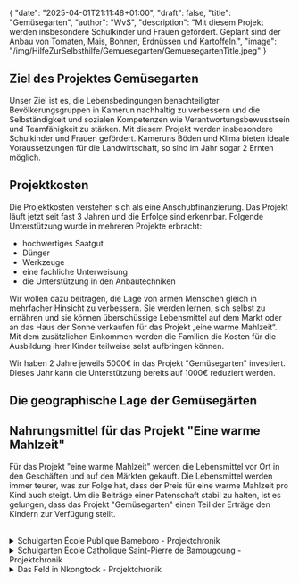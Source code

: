 {
    "date": "2025-04-01T21:11:48+01:00",
    "draft": false,
    "title": "Gemüsegarten",
    "author": "WvS",
    "description": "Mit diesem Projekt werden insbesondere Schulkinder und Frauen gefördert. Geplant sind der Anbau von Tomaten, Mais, Bohnen, Erdnüssen und Kartoffeln.",
    "image": "/img/HilfeZurSelbsthilfe/Gemuesegarten/GemuesegartenTitle.jpeg"
}
## Ziel des Projektes Gemüsegarten
Unser Ziel ist es, die Lebensbedingungen benachteiligter Bevölkerungsgruppen in Kamerun nachhaltig zu verbessern und die Selbständigkeit und sozialen Kompetenzen wie Verantwortungsbewusstsein und Teamfähigkeit zu stärken. Mit diesem Projekt werden insbesondere Schulkinder und Frauen gefördert.
Kameruns Böden und Klima bieten ideale Voraussetzungen für die Landwirtschaft, so sind im Jahr sogar 2 Ernten möglich. 

## Projektkosten
Die Projektkosten verstehen sich als eine Anschubfinanzierung. Das Projekt läuft jetzt seit fast 3 Jahren und die Erfolge sind erkennbar. Folgende Unterstützung wurde in mehreren Projekte erbracht:
- hochwertiges Saatgut
- Dünger
- Werkzeuge
- eine fachliche Unterweisung
- die Unterstützung in den Anbautechniken

Wir wollen dazu beitragen, die Lage von armen Menschen gleich in mehrfacher Hinsicht zu verbessern. Sie werden lernen, sich selbst zu 
ernähren und sie können überschüssige Lebensmittel auf dem Markt oder an das Haus der Sonne verkaufen für das Projekt „eine warme Mahlzeit“. Mit dem zusätzlichen Einkommen werden die Familien die Kosten für die Ausbildung ihrer Kinder teilweise selst aufbringen können.

Wir haben 2 Jahre jeweils 5000€ in das Projekt "Gemüsegarten" investiert. Dieses Jahr kann die Unterstützung bereits auf 1000€ reduziert werden. 

## Die geographische Lage der Gemüsegärten


## Nahrungsmittel für das Projekt "Eine warme Mahlzeit"
Für das Projekt "eine warme Mahlzeit" werden die Lebensmittel vor Ort in den Geschäften und auf den Märkten gekauft. Die Lebensmittel werden immer teurer, was zur Folge hat, dass der Preis für eine warme Mahlzeit pro Kind auch steigt. Um die Beiträge einer Patenschaft stabil zu halten, ist es gelungen, dass das Projekt "Gemüsegarten" einen Teil der Erträge den Kindern zur Verfügung stellt.

<br> 
<details>
    <summary class="combobox-summary">Schulgarten École Publique Bameboro - Projektchronik</summary>
    <div class="combobox-details">   
      <h3>Start des Projekts 2023</h3>
      Die Bilder zeigen, wie der Schulgarten bepflanzt wird und das Gemüse gut gedeiht. Christian klärt die Kinder auch über Europa auf. 
      <div class="swiper-container swiper-container-landscape">
        <div class="swiper-wrapper">
          <div class="swiper-slide">
              <img src="/img/HilfeZurSelbsthilfe/Gemuesegarten/Bameboro/Schulgarten (1).jpeg" alt="Bild 1" class="img-combobox"  />
          </div>
          <div class="swiper-slide">
              <img src="/img/HilfeZurSelbsthilfe/Gemuesegarten/Bameboro/Schulgarten (2).jpeg" alt="Bild 2" class="img-combobox" />
          </div>
          <div class="swiper-slide">
              <img src="/img/HilfeZurSelbsthilfe/Gemuesegarten/Bameboro/Schulgarten (3).jpeg" alt="Bild 3" class="img-combobox" />
          </div>
          <div class="swiper-slide">
              <img src="/img/HilfeZurSelbsthilfe/Gemuesegarten/Bameboro/Schulgarten (4).jpeg" alt="Bild 4" class="img-combobox" />
          </div>
          <div class="swiper-slide">
              <img src="/img/HilfeZurSelbsthilfe/Gemuesegarten/Bameboro/Schulgarten (5).jpeg" alt="Bild 5" class="img-combobox" />
          </div>
        </div>
        <!-- Navigation -->
        <div class="swiper-button-prev"></div>
        <div class="swiper-button-next"></div>
        <div class="swiper-pagination"></div>
      </div>
      <p class="img-caption">Bilder 2023, Schule Bameboro</p>
      <h3>Fortführung des Projekts 2024</h3>
      <h3>Was passiert 2025</h3>
    </div>
</details>
<details>
    <summary class="combobox-summary">Schulgarten École Catholique Saint-Pierre de Bamougoung - Projektchronik</summary>
    <div class="combobox-details">      
      <h3>Initierung des Projekts 2023</h3>
      Ein paar Impressionen zur Größe des Gartens.
      <div class="swiper-container swiper-container-landscape">
        <div class="swiper-wrapper">
          <div class="swiper-slide">
              <img src="/img/HilfeZurSelbsthilfe/Gemuesegarten/Bamougoung/Schulgarten (1).jpeg" alt="Bild 1" class="img-combobox"  />
          </div>
        </div>
        <!-- Navigation -->
        <div class="swiper-button-prev"></div>
        <div class="swiper-button-next"></div>
        <div class="swiper-pagination"></div>
      </div>
      <p class="img-caption">Bilder 2023, Schule Bamougoung</p>
      <h3>Fortführung des Projekts 2024</h3>
      <h3>Was passiert 2025</h3>
    </div>
</details>
<details>
    <summary class="combobox-summary">Das Feld in Nkongtock - Projektchronik</summary>
    <div class="combobox-details">      
      <h3>Initierung des Projekts 2023</h3>
      Ein paar Impressionen zur Größe des Feldes.
      <div class="swiper-container swiper-container-landscape">
        <div class="swiper-wrapper">
          <div class="swiper-slide">
              <img src="/img/HilfeZurSelbsthilfe/Gemuesegarten/Nkongtock/Garten (1).jpeg" alt="Bild 1" class="img-combobox"  />
          </div>
          <div class="swiper-slide">
              <img src="/img/HilfeZurSelbsthilfe/Gemuesegarten/Nkongtock/Garten (2).jpeg" alt="Bild 2" class="img-combobox"  />
          </div>
          <div class="swiper-slide">
              <img src="/img/HilfeZurSelbsthilfe/Gemuesegarten/Nkongtock/Garten (3).jpeg" alt="Bild 3" class="img-combobox"  />
          </div>
          <div class="swiper-slide">
              <img src="/img/HilfeZurSelbsthilfe/Gemuesegarten/Nkongtock/Garten (4).jpeg" alt="Bild 4" class="img-combobox"  />
          </div>
          <div class="swiper-slide">
              <img src="/img/HilfeZurSelbsthilfe/Gemuesegarten/Nkongtock/Garten (5).jpeg" alt="Bild 5" class="img-combobox"  />
          </div>
          <div class="swiper-slide">
              <img src="/img/HilfeZurSelbsthilfe/Gemuesegarten/Nkongtock/Garten (6).jpeg" alt="Bild 6" class="img-combobox"  />
          </div>
          <div class="swiper-slide">
              <img src="/img/HilfeZurSelbsthilfe/Gemuesegarten/Nkongtock/Garten (7).jpeg" alt="Bild 7" class="img-combobox"  />
          </div>
          <div class="swiper-slide">
              <img src="/img/HilfeZurSelbsthilfe/Gemuesegarten/Nkongtock/Garten (8).jpeg" alt="Bild 8" class="img-combobox"  />
          </div>
          <div class="swiper-slide">
              <img src="/img/HilfeZurSelbsthilfe/Gemuesegarten/Nkongtock/Garten (9).jpeg" alt="Bild 9" class="img-combobox"  />
          </div>
          <div class="swiper-slide">
              <img src="/img/HilfeZurSelbsthilfe/Gemuesegarten/Nkongtock/Garten (10).jpeg" alt="Bild 10" class="img-combobox"  />
          </div>
        </div>
        <!-- Navigation -->
        <div class="swiper-button-prev"></div>
        <div class="swiper-button-next"></div>
        <div class="swiper-pagination"></div>
      </div>
      <p class="img-caption">Bilder 2023, das Feld in Nkongtock</p>
      <h3>Fortführung des Projekts 2024</h3>
      <h3>Was passiert 2025</h3>
    </div>
</details>

<script>
  // const container = document.querySelector('.combobox-details');
  // const containerWidth = container.clientWidth - 20;
  const imgElements = document.querySelectorAll('.swiper-container');
  imgElements.forEach((img) => {
    img.style.width = `90%`; //`${containerWidth}px`;
  });
  const captionElements = document.querySelectorAll('.img-caption');
  captionElements.forEach((caption) => {
    caption.style.width = `90%`; //`${containerWidth}px`;
  });
</script>
